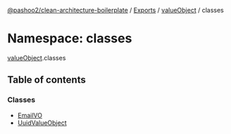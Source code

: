 [@pashoo2/clean-architecture-boilerplate](../README.md) / [Exports](../modules.md) / [valueObject](valueobject.md) / classes

# Namespace: classes

[valueObject](valueobject.md).classes

## Table of contents

### Classes

- [EmailVO](../classes/valueobject.classes.emailvo.md)
- [UuidValueObject](../classes/valueobject.classes.uuidvalueobject.md)
